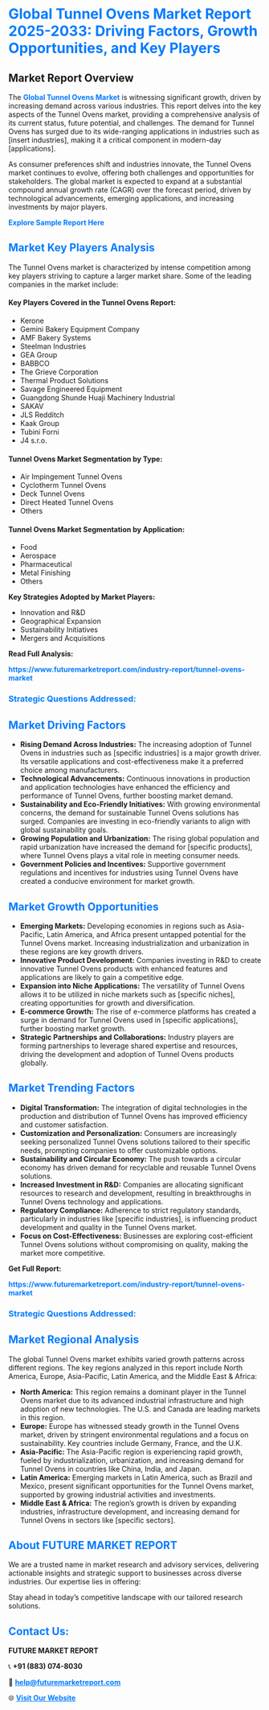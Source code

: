 <h1 style="color: #007BFF;">Global Tunnel Ovens Market Report 2025-2033: Driving Factors, Growth Opportunities, and Key Players</h1>

<section id="overview">
<h2>Market Report Overview</h2>
<p>The <a href="https://www.futuremarketreport.com/industry-report/tunnel-ovens-market" style="color: #007BFF; text-decoration: none;"><strong>Global Tunnel Ovens Market</strong></a> is witnessing significant growth, driven by increasing demand across various industries. This report delves into the key aspects of the Tunnel Ovens market, providing a comprehensive analysis of its current status, future potential, and challenges. The demand for Tunnel Ovens has surged due to its wide-ranging applications in industries such as [insert industries], making it a critical component in modern-day [applications].</p>
<p>As consumer preferences shift and industries innovate, the Tunnel Ovens market continues to evolve, offering both challenges and opportunities for stakeholders. The global market is expected to expand at a substantial compound annual growth rate (CAGR) over the forecast period, driven by technological advancements, emerging applications, and increasing investments by major players.</p>
</section>

<section id="overview">
<p><a href="https://www.futuremarketreport.com/request-sample/reportId=52291" style="color: #007BFF; text-decoration: none;"><strong>Explore Sample Report Here</strong></a></p>
</section>

<section id="key-players">
<h2 style="color: #007BFF;">Market Key Players Analysis</h2>
<p>The Tunnel Ovens market is characterized by intense competition among key players striving to capture a larger market share. Some of the leading companies in the market include:</p>
<h4>Key Players Covered in the Tunnel Ovens Report:</h4>
<ul><li>Kerone</li><li>Gemini Bakery Equipment Company</li><li>AMF Bakery Systems</li><li>Steelman Industries</li><li>GEA Group</li><li>BABBCO</li><li>The Grieve Corporation</li><li>Thermal Product Solutions</li><li>Savage Engineered Equipment</li><li>Guangdong Shunde Huaji Machinery Industrial</li><li>SAKAV</li><li>JLS Redditch</li><li>Kaak Group</li><li>Tubini Forni</li><li>J4 s.r.o.</li></ul>
<h4>Tunnel Ovens Market Segmentation by Type:</h4>
<ul><li>Air Impingement Tunnel Ovens</li><li>Cyclotherm Tunnel Ovens</li><li>Deck Tunnel Ovens</li><li>Direct Heated Tunnel Ovens</li><li>Others</li></ul>

<h4>Tunnel Ovens Market Segmentation by Application:</h4>
<ul><li>Food</li><li>Aerospace</li><li>Pharmaceutical</li><li>Metal Finishing</li><li>Others</li></ul>
<p><strong>Key Strategies Adopted by Market Players:</strong></p>
<ul>
<li>Innovation and R&D</li>
<li>Geographical Expansion</li>
<li>Sustainability Initiatives</li>
<li>Mergers and Acquisitions</li>
</ul>
</section>

<section>
<p><strong>Read Full Analysis: </strong></p><a href="https://www.futuremarketreport.com/industry-report/tunnel-ovens-market" style="color: #007BFF; text-decoration: none;"><strong>https://www.futuremarketreport.com/industry-report/tunnel-ovens-market</strong></a>
<h3 style="color: #007BFF;">Strategic Questions Addressed:</h3>
</section>

<section id="driving-factors">
<h2 style="color: #007BFF;">Market Driving Factors</h2>
<ul>
<li><strong>Rising Demand Across Industries:</strong> The increasing adoption of Tunnel Ovens in industries such as [specific industries] is a major growth driver. Its versatile applications and cost-effectiveness make it a preferred choice among manufacturers.</li>
<li><strong>Technological Advancements:</strong> Continuous innovations in production and application technologies have enhanced the efficiency and performance of Tunnel Ovens, further boosting market demand.</li>
<li><strong>Sustainability and Eco-Friendly Initiatives:</strong> With growing environmental concerns, the demand for sustainable Tunnel Ovens solutions has surged. Companies are investing in eco-friendly variants to align with global sustainability goals.</li>
<li><strong>Growing Population and Urbanization:</strong> The rising global population and rapid urbanization have increased the demand for [specific products], where Tunnel Ovens plays a vital role in meeting consumer needs.</li>
<li><strong>Government Policies and Incentives:</strong> Supportive government regulations and incentives for industries using Tunnel Ovens have created a conducive environment for market growth.</li>
</ul>
</section>

<section id="growth-opportunities">
<h2 style="color: #007BFF;">Market Growth Opportunities</h2>
<ul>
<li><strong>Emerging Markets:</strong> Developing economies in regions such as Asia-Pacific, Latin America, and Africa present untapped potential for the Tunnel Ovens market. Increasing industrialization and urbanization in these regions are key growth drivers.</li>
<li><strong>Innovative Product Development:</strong> Companies investing in R&D to create innovative Tunnel Ovens products with enhanced features and applications are likely to gain a competitive edge.</li>
<li><strong>Expansion into Niche Applications:</strong> The versatility of Tunnel Ovens allows it to be utilized in niche markets such as [specific niches], creating opportunities for growth and diversification.</li>
<li><strong>E-commerce Growth:</strong> The rise of e-commerce platforms has created a surge in demand for Tunnel Ovens used in [specific applications], further boosting market growth.</li>
<li><strong>Strategic Partnerships and Collaborations:</strong> Industry players are forming partnerships to leverage shared expertise and resources, driving the development and adoption of Tunnel Ovens products globally.</li>
</ul>
</section>

<section id="trending-factors">
<h2 style="color: #007BFF;">Market Trending Factors</h2>
<ul>
<li><strong>Digital Transformation:</strong> The integration of digital technologies in the production and distribution of Tunnel Ovens has improved efficiency and customer satisfaction.</li>
<li><strong>Customization and Personalization:</strong> Consumers are increasingly seeking personalized Tunnel Ovens solutions tailored to their specific needs, prompting companies to offer customizable options.</li>
<li><strong>Sustainability and Circular Economy:</strong> The push towards a circular economy has driven demand for recyclable and reusable Tunnel Ovens solutions.</li>
<li><strong>Increased Investment in R&D:</strong> Companies are allocating significant resources to research and development, resulting in breakthroughs in Tunnel Ovens technology and applications.</li>
<li><strong>Regulatory Compliance:</strong> Adherence to strict regulatory standards, particularly in industries like [specific industries], is influencing product development and quality in the Tunnel Ovens market.</li>
<li><strong>Focus on Cost-Effectiveness:</strong> Businesses are exploring cost-efficient Tunnel Ovens solutions without compromising on quality, making the market more competitive.</li>
</ul>
</section>

<section>
<p><strong>Get Full Report: </strong></p><a href="https://www.futuremarketreport.com/industry-report/tunnel-ovens-market" style="color: #007BFF; text-decoration: none;"><strong>https://www.futuremarketreport.com/industry-report/tunnel-ovens-market</strong></a>
<h3 style="color: #007BFF;">Strategic Questions Addressed:</h3>
</section>


<section id="regional-analysis">
<h2 style="color: #007BFF;">Market Regional Analysis</h2>
<p>The global Tunnel Ovens market exhibits varied growth patterns across different regions. The key regions analyzed in this report include North America, Europe, Asia-Pacific, Latin America, and the Middle East & Africa:</p>
<ul>
<li><strong>North America:</strong> This region remains a dominant player in the Tunnel Ovens market due to its advanced industrial infrastructure and high adoption of new technologies. The U.S. and Canada are leading markets in this region.</li>
<li><strong>Europe:</strong> Europe has witnessed steady growth in the Tunnel Ovens market, driven by stringent environmental regulations and a focus on sustainability. Key countries include Germany, France, and the U.K.</li>
<li><strong>Asia-Pacific:</strong> The Asia-Pacific region is experiencing rapid growth, fueled by industrialization, urbanization, and increasing demand for Tunnel Ovens in countries like China, India, and Japan.</li>
<li><strong>Latin America:</strong> Emerging markets in Latin America, such as Brazil and Mexico, present significant opportunities for the Tunnel Ovens market, supported by growing industrial activities and investments.</li>
<li><strong>Middle East & Africa:</strong> The region’s growth is driven by expanding industries, infrastructure development, and increasing demand for Tunnel Ovens in sectors like [specific sectors].</li>
</ul>
</section>

<footer>
<h2 style="color: #007BFF;">About FUTURE MARKET REPORT</h2>
<p>We are a trusted name in market research and advisory services, delivering actionable insights and strategic support to businesses across diverse industries. Our expertise lies in offering:</p>

<p>Stay ahead in today’s competitive landscape with our tailored research solutions.</p>

<h2 style="color: #007BFF;">Contact Us:</h2>
<p><strong>FUTURE MARKET REPORT</strong></p>
<p>📞 <strong>+91 (883) 074-8030</strong></p>
<p>📧 <strong><a href="mailto:help@futuremarketreport.com" style="color: #007BFF;">help@futuremarketreport.com</a></strong></p>
<p>🌐 <strong><a href="https://www.futuremarketreport.com/" style="color: #007BFF;">Visit Our Website</a></strong></p>
</footer>